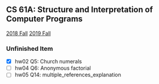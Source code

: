 ## CS 61A: Structure and Interpretation of Computer Programs

[2018 Fall](https://inst.eecs.berkeley.edu/~cs61a/fa18/)
[2019 Fall](https://inst.eecs.berkeley.edu/~cs61a/fa19/)

### Unfinished Item

- [x] hw02 Q5: Church numerals
- [ ] hw04 Q6: Anonymous factorial
- [ ] hw05 Q14: multiple_references_explanation
